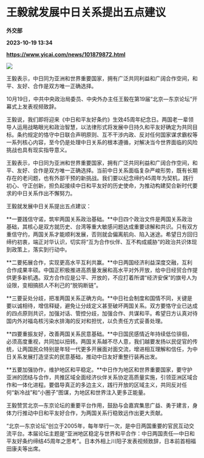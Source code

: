 # 王毅就发展中日关系提出五点建议
**外交部**

**2023-10-19 13:34**

**https://www.yicai.com/news/101879872.html**

![](https://imgcdn.yicai.com/uppics/slides/2023/10/0fd95ae8d3bb7f4e6ca5ea6835a714ae.jpg)

王毅表示，中日同为亚洲和世界重要国家，拥有广泛共同利益和广阔合作空间，和平、友好、合作是双方唯一正确选择。

10月19日，中共中央政治局委员、中央外办主任王毅在第19届“北京—东京论坛”开幕式上发表视频致辞。

王毅说，我们即将迎来《中日和平友好条约》生效45周年纪念日。两国老一辈领导人运用战略眼光和政治智慧，以法律形式将发展中日持久和平友好确定为共同目标。条约规定的恪守中日联合声明原则、互不干涉内政、反对任何国家谋求霸权等一系列核心内容，至今仍是处理中日关系的根本遵循，对解决当今世界面临的风险挑战也具有现实指导意义。

王毅表示，中日同为亚洲和世界重要国家，拥有广泛共同利益和广阔合作空间，和平、友好、合作是双方唯一正确选择。当前中日关系面临复杂严峻形势，既有长期存在的老问题，也有外部干预的新挑战。我们要以纪念缔约45周年为契机，践行初心、守正创新，担负起接续中日和平友好的历史使命，为推动构建契合新时代要求的中日关系作出不懈努力。

王毅就发展中日关系提出五点建议：

**一要践信守诺，筑牢两国关系政治基础。**中日四个政治文件是两国关系政治基础，其核心是双方就历史、台湾等重大敏感问题达成重要谅解和共识。只有双方重信守约，两国关系才能顺利发展，否则就会偏离航向、陷入迷途。希望日方回归缔约初衷，端正对华认识，切实将“互为合作伙伴、互不构成威胁”的政治共识体现到政策上，落实到行动中。

**二要拓展合作，实现更高水平互利共赢。**中日两国经济利益深度交融，互利合作成果丰硕。中国正积极推进高质量发展和高水平对外开放，给中日经贸合作提供更多新机遇。双方合作应是公平、开放的，不应打着所谓“经济安保”的旗号人为设限，变相搞损人不利己的“脱钩断链”。

**三要妥处分歧，把准两国关系正确方向。**中日社会制度和国情不同，关键是要以诚相待，增信释疑，避免让分歧定义甚至破坏两国关系。双方要恪守业已达成的四点原则共识，加强对话、管控分歧，加强合作、共谋和平。希望日方认真对待国内外对福岛核污染水排海的反对和担忧，以负责任方式妥善处理。

**四要重振友好，改善两国关系民意基础。**中日国民感情近年持续低位徘徊，必须高度重视，共同加以扭转。两国关系越不尽人意，我们越要发扬以民促官的传统，让两国民众特别是年轻一代更多开展面对面交流，增进相互理解和信任，为中日关系发展打造坚实的民意基础，推动中日友好重整行装再出发。

**五要加强协作，维护地区和平稳定。**中日作为地区和世界重要国家，要守护亚洲的团结与合作，共推区域全面经济伙伴关系协定高质量实施，引领亚洲区域合作和一体化进程。要倡导真正的多边主义，践行开放的区域主义，共同反对任何“新冷战”和“小圈子”图谋，为地区和世界注入更多正能量。

王毅赞赏北京—东京论坛的重要平台作用，鼓励与会嘉宾集思广益、勇于建言，身体力行推动中日和平友好合作，为两国关系行稳致远作出更大贡献。

“北京—东京论坛”创立于2005年，每年举行一次，是中日两国重要的官民互动交流平台。本届论坛主题是“亚洲地区稳定与世界和平合作：中日两国责任—中日和平友好条约缔结45周年之思考”。日本外相上川阳子发表视频致辞，日本前首相福田康夫等出席。